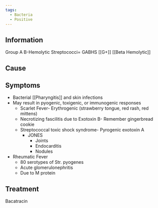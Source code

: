 ```yaml
---
tags:
  - Bacteria
  - Positive
---
```

## Information 
Group A B-Hemolytic Streptococci= GABHS
[[G+]]
[[Beta Hemolytic]] 
## Cause

## Symptoms
- Bacterial [[Pharyngitis]] and skin infections
- May result in pyogenic, toxigenic, or immunogenic responses
	- Scarlet Fever- Erythrogenic (strawberry tongue, red rash, red mittens)
	- Necrotizing fascilitis due to Exotoxin B- Remember gingerbread cookie
	- Streptococcal toxic shock syndrome- Pyrogenic exotoxin A
		- JONES
			- Joints
			- Endocarditis
			- Nodules
- Rheumatic Fever
	- 80 serotypes of Str. pyogenes
	- Acute glomerulonephritis
	- Due to M protein

## Treatment 
Bacatracin
